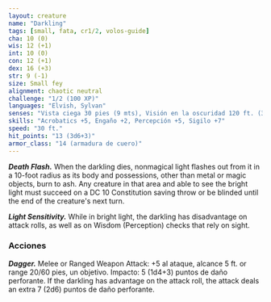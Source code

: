 ```yaml
---
layout: creature
name: "Darkling"
tags: [small, fata, cr1/2, volos-guide]
cha: 10 (0)
wis: 12 (+1)
int: 10 (0)
con: 12 (+1)
dex: 16 (+3)
str: 9 (-1)
size: Small fey
alignment: chaotic neutral
challenge: "1/2 (100 XP)"
languages: "Elvish, Sylvan"
senses: "Vista ciega 30 pies (9 mts), Visión en la oscuridad 120 ft. (36 mts)"
skills: "Acrobatics +5, Engaño +2, Percepción +5, Sigilo +7"
speed: "30 ft."
hit_points: "13 (3d6+3)"
armor_class: "14 (armadura de cuero)"
---
```


***Death Flash.*** When the darkling dies, nonmagical light flashes out from it in a 10-foot radius as its body and possessions, other than metal or magic objects, burn to ash. Any creature in that area and able to see the bright light must succeed on a DC 10 Constitution saving throw or be blinded until the end of the creature's next turn.

***Light Sensitivity.*** While in bright light, the darkling has disadvantage on attack rolls, as well as on Wisdom (Perception) checks that rely on sight.

### Acciones

***Dagger.*** Melee or Ranged Weapon Attack: +5 al ataque, alcance 5 ft. or range 20/60 pies, un objetivo. Impacto: 5 (1d4+3) puntos de daño perforante. If the darkling has advantage on the attack roll, the attack deals an extra 7 (2d6) puntos de daño perforante.